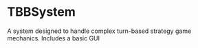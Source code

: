 # TBBSystem
A system designed to handle complex turn-based strategy game mechanics. Includes a basic GUI
